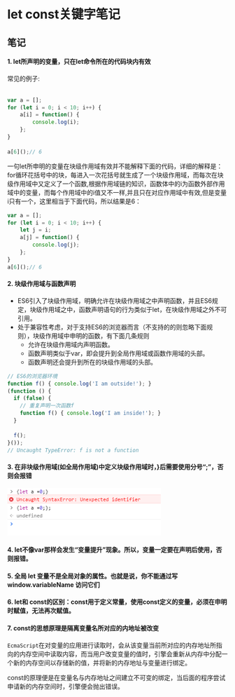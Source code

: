# let const关键字笔记

## 笔记

#### 1. let所声明的变量，只在let命令所在的代码块内有效
常见的例子:
	
```js

var a = [];
for (let i = 0; i < 10; i++) {
    a[i] = function() {
        console.log(i);
    };
}

a[6]();// 6
```
		
一句let所申明的变量在块级作用域有效并不能解释下面的代码，详细的解释是：
for循环花括号中的块，每进入一次花括号就生成了一个块级作用域，而每次在块级作用域中又定义了一个函数,根据作用域链的知识，函数体中的i为函数外部作用域中的变量，而每个作用域中的i值又不一样,并且只在对应作用域中有效,但是变量i只有一个，这里相当于下面代码，所以结果是6：
		
```js
var a = [];
for (let i = 0; i < 10; i++) {
    let j = i;
    a[j] = function() {
        console.log(j);
    };
}
a[6]();// 6
```
  

#### 2. 块级作用域与函数声明
- ES6引入了块级作用域，明确允许在块级作用域之中声明函数，并且ES6规定，块级作用域之中，函数声明语句的行为类似于let，在块级作用域之外不可引用。
- 处于兼容性考虑，对于支持ES6的浏览器而言（不支持的的则忽略下面规则），块级作用域中申明的函数，有下面几条规则  
	- 允许在块级作用域内声明函数。
	- 函数声明类似于var，即会提升到全局作用域或函数作用域的头部。 
	- 函数声明还会提升到所在的块级作用域的头部。
	
```js
// ES6的浏览器环境
function f() { console.log('I am outside!'); }
(function () {
  if (false) {
    // 重复声明一次函数f
    function f() { console.log('I am inside!'); }
  }

  f();
}());
// Uncaught TypeError: f is not a function
```

#### 3. 在非块级作用域(如全局作用域)中定义块级作用域时，}后需要使用分号“;”，否则会报错
![](assert/1.png)
#### 4. let不像var那样会发生“变量提升”现象。所以，变量一定要在声明后使用，否则报错。

#### 5. 全局 let 变量不是全局对象的属性。也就是说，你不能通过写 window.variableName 访问它们

#### 6. let和 const的区别：const用于定义常量，使用const定义的变量，必须在申明时赋值，无法再次赋值。

#### 7. const的思想原理是**隔离变量名所对应的内地址被改变**

`EcmaScript`在对变量的应用进行读取时，会从该变量当前所对应的内存地址所指向的内存空间中读取内容，而当用户改变变量的值时，引擎会重新从内存中分配一个新的内存空间以存储新的值，并将新的内存地址与变量进行绑定。

const的原理便是在变量名与内存地址之间建立不可变的绑定，当后面的程序尝试申请新的内存空间时，引擎便会抛出错误。


